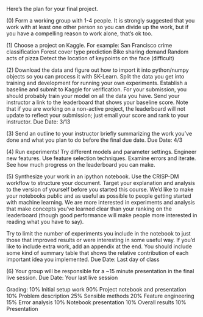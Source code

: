 Here’s the plan for your final project.
 
(0) Form a working group with 1-4 people. It is strongly suggested that you work with at least one other person so you can divide up the work, but if you have a compelling reason to work alone, that’s ok too.
 
(1) Choose a project on Kaggle. For example:
San Francisco crime classification
Forest cover type prediction
Bike sharing demand
Random acts of pizza
Detect the location of keypoints on the face (difficult)
 
(2) Download the data and figure out how to import it into python/numpy objects so you can process it with SK-Learn. Split the data you get into training and development for running your own experiments. Establish a baseline and submit to Kaggle for verification. For your submission, you should probably train your model on all the data you have. Send your instructor a link to the leaderboard that shows your baseline score. Note that if you are working on a non-active project, the leaderboard will not update to reflect your submission; just email your score and rank to your instructor.
Due Date: 3/13
 
(3) Send an outline to your instructor briefly summarizing the work you’ve done and what you plan to do before the final due date.
Due Date: 4/3
 
(4) Run experiments! Try different models and parameter settings. Engineer new features. Use feature selection techniques. Examine errors and iterate. See how much progress on the leaderboard you can make.
 
(5) Synthesize your work in an ipython notebook. Use the CRISP-DM workflow to structure your document. Target your explanation and analysis to the version of yourself before you started this course. We’d like to make your notebooks public and as useful as possible to people getting started with machine learning. We are more interested in experiments and analysis that make concepts you’ve learned clear than your ranking on the leaderboard (though good performance will make people more interested in reading what you have to say).
 
Try to limit the number of experiments you include in the notebook to just those that improved results or were interesting in some useful way. If you’d like to include extra work, add an appendix at the end. You should include some kind of summary table that shows the relative contribution of each important idea you implemented.
Due Date: Last day of class
 
(6) Your group will be responsible for a ~15 minute presentation in the final live session.
Due Date: Your last live session
 
Grading:
10% Initial setup work
90% Project notebook and presentation
10% Problem description
25% Sensible methods
20% Feature engineering
15% Error analysis
10% Notebook presentation
10% Overall results
10% Presentation
